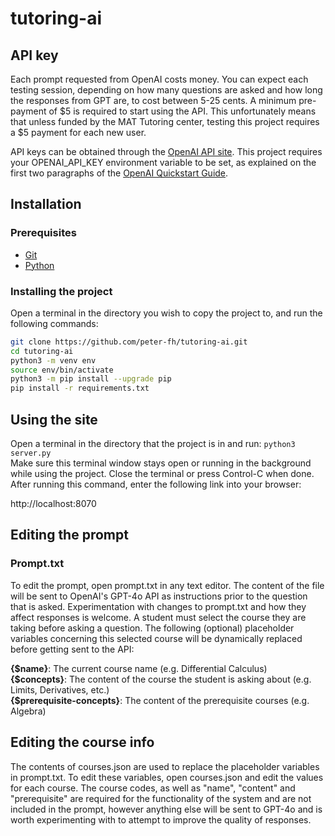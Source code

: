 # tutoring-ai

## API key

Each prompt requested from OpenAI costs money. You can expect each testing session, depending on how many questions are asked and how long the responses from GPT are, to cost between 5-25 cents. A minimum pre-payment of $5 is required to start using the API. This unfortunately means that unless funded by the MAT Tutoring center, testing this project requires a $5 payment for each new user.

API keys can be obtained through the [OpenAI API site](platform.openai.com). This project requires your OPENAI_API_KEY environment variable to be set, as explained on the first two paragraphs of the [OpenAI Quickstart Guide](https://platform.openai.com/docs/quickstart).



## Installation

### Prerequisites

- [Git](https://git-scm.com/book/en/v2/Getting-Started-Installing-Git)
- [Python](https://www.python.org/downloads/)

### Installing the project
Open a terminal in the directory you wish to copy the project to, and run the following commands:
``` bash
git clone https://github.com/peter-fh/tutoring-ai.git
cd tutoring-ai
python3 -m venv env
source env/bin/activate
python3 -m pip install --upgrade pip
pip install -r requirements.txt
```

## Using the site
Open a terminal in the directory that the project is in and run:
```python3 server.py```  
Make sure this terminal window stays open or running in the background while using the project. Close the terminal or press Control-C when done. After running this command, enter the following link into your browser:

http://localhost:8070

## Editing the prompt
### Prompt.txt
To edit the prompt, open prompt.txt in any text editor. The content of the file will be sent to OpenAI's GPT-4o API as instructions prior to the question that is asked. Experimentation with changes to prompt.txt and how they affect responses is welcome. A student must select the course they are taking before asking a question. The following (optional) placeholder variables concerning this selected course will be dynamically replaced before getting sent to the API:

**{$name}**: The current course name (e.g. Differential Calculus)  
**{$concepts}**: The content of the course the student is asking about (e.g. Limits, Derivatives, etc.)  
**{$prerequisite-concepts}**: The content of the prerequisite courses (e.g. Algebra)  

## Editing the course info
The contents of courses.json are used to replace the placeholder variables in prompt.txt. To edit these variables, open courses.json and edit the values for each course. The course codes, as well as "name", "content" and "prerequisite" are required for the functionality of the system and are not included in the prompt, however anything else will be sent to GPT-4o and is worth experimenting with to attempt to improve the quality of responses.


